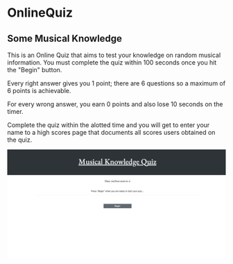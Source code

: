 # OnlineQuiz

## Some Musical Knowledge

This is an Online Quiz that aims to test your knowledge on random musical information. You must complete the quiz within 100 seconds once you hit the "Begin" button.

Every right answer gives you 1 point; there are 6 questions so a maximum of 6 points is achievable.

For every wrong answer, you earn 0 points and also lose 10 seconds on the timer.

Complete the quiz within the alotted time and you will get to enter your name to a high scores page that documents all scores users obtained on the quiz.

<img src="assets/images/screenshot.png">
